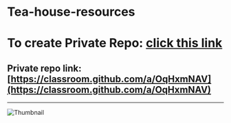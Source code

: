 # Tea-house-resources

# To create Private Repo: [click this link](https://classroom.github.com/a/OqHxmNAV)
Private repo link: [https://classroom.github.com/a/OqHxmNAV](https://classroom.github.com/a/OqHxmNAV)
---
---
![Thumbnail](https://user-images.githubusercontent.com/78641603/214311750-e61239a5-c62e-4d57-b3e9-9517d7f3f4ed.png)
